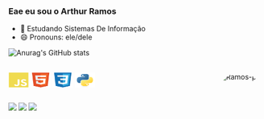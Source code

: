 ### Eae eu sou o Arthur Ramos

- 🌱 Estudando Sistemas De Informação
- 😄 Pronouns: ele/dele

![Anurag's GitHub stats](https://github-readme-stats.vercel.app/api?username=arthuramos&show_icons=true&theme=dark)


<div style="display: inline_block"><br>
  <img align="center" alt="Ramos-Js" height="30" width="40" src="https://raw.githubusercontent.com/devicons/devicon/master/icons/javascript/javascript-plain.svg">
  <img align="center" alt="Ramos-HTML" height="30" width="40" src="https://raw.githubusercontent.com/devicons/devicon/master/icons/html5/html5-original.svg">
  <img align="center" alt="Ramos-CSS" height="30" width="40" src="https://raw.githubusercontent.com/devicons/devicon/master/icons/css3/css3-original.svg">
  <img align="center" alt="Ramos-Python" height="30" width="40" src="https://raw.githubusercontent.com/devicons/devicon/master/icons/python/python-original.svg">
  <img align="right" alt="Ramos-pic" height="150" style="border-radius:50px;" src="">
</div>
  
  ##
 
<div> 
 
  <a href="https://www.instagram.com/arthuzin201/" target="_blank"><img src="https://img.shields.io/badge/-Instagram-%23E4405F?style=for-the-badge&logo=instagram&logoColor=white" target="_blank"></a>
  <a href = "mailto:contatoarthuramos@gmail.com"><img src="https://img.shields.io/badge/-Gmail-%23333?style=for-the-badge&logo=gmail&logoColor=white" target="_blank"></a>
  <a href="https://www.linkedin.com/in/arthur-ramos-29113017a/" target="_blank"><img src="https://img.shields.io/badge/-LinkedIn-%230077B5?style=for-the-badge&logo=linkedin&logoColor=white" target="_blank"></a> 
  
</div>
